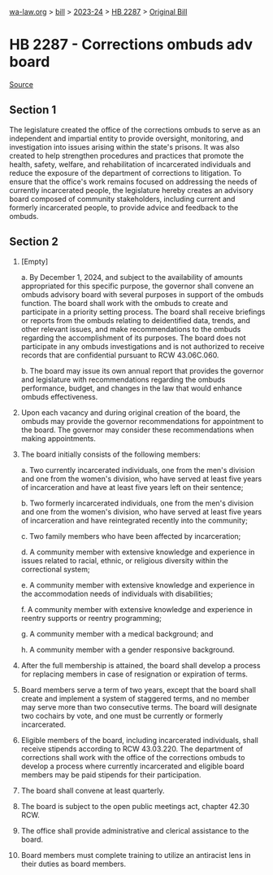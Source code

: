 [wa-law.org](/) > [bill](/bill/) > [2023-24](/bill/2023-24/) > [HB 2287](/bill/2023-24/hb/2287/) > [Original Bill](/bill/2023-24/hb/2287/1/)

# HB 2287 - Corrections ombuds adv board

[Source](http://lawfilesext.leg.wa.gov/biennium/2023-24/Pdf/Bills/House%20Bills/2287.pdf)

## Section 1
The legislature created the office of the corrections ombuds to serve as an independent and impartial entity to provide oversight, monitoring, and investigation into issues arising within the state's prisons. It was also created to help strengthen procedures and practices that promote the health, safety, welfare, and rehabilitation of incarcerated individuals and reduce the exposure of the department of corrections to litigation. To ensure that the office's work remains focused on addressing the needs of currently incarcerated people, the legislature hereby creates an advisory board composed of community stakeholders, including current and formerly incarcerated people, to provide advice and feedback to the ombuds.

## Section 2
1. [Empty]

    a. By December 1, 2024, and subject to the availability of amounts appropriated for this specific purpose, the governor shall convene an ombuds advisory board with several purposes in support of the ombuds function. The board shall work with the ombuds to create and participate in a priority setting process. The board shall receive briefings or reports from the ombuds relating to deidentified data, trends, and other relevant issues, and make recommendations to the ombuds regarding the accomplishment of its purposes. The board does not participate in any ombuds investigations and is not authorized to receive records that are confidential pursuant to RCW 43.06C.060.

    b. The board may issue its own annual report that provides the governor and legislature with recommendations regarding the ombuds performance, budget, and changes in the law that would enhance ombuds effectiveness.

2. Upon each vacancy and during original creation of the board, the ombuds may provide the governor recommendations for appointment to the board. The governor may consider these recommendations when making appointments.

3. The board initially consists of the following members:

    a. Two currently incarcerated individuals, one from the men's division and one from the women's division, who have served at least five years of incarceration and have at least five years left on their sentence;

    b. Two formerly incarcerated individuals, one from the men's division and one from the women's division, who have served at least five years of incarceration and have reintegrated recently into the community;

    c. Two family members who have been affected by incarceration;

    d. A community member with extensive knowledge and experience in issues related to racial, ethnic, or religious diversity within the correctional system;

    e. A community member with extensive knowledge and experience in the accommodation needs of individuals with disabilities;

    f. A community member with extensive knowledge and experience in reentry supports or reentry programming;

    g. A community member with a medical background; and

    h. A community member with a gender responsive background.

4. After the full membership is attained, the board shall develop a process for replacing members in case of resignation or expiration of terms.

5. Board members serve a term of two years, except that the board shall create and implement a system of staggered terms, and no member may serve more than two consecutive terms. The board will designate two cochairs by vote, and one must be currently or formerly incarcerated.

6. Eligible members of the board, including incarcerated individuals, shall receive stipends according to RCW 43.03.220. The department of corrections shall work with the office of the corrections ombuds to develop a process where currently incarcerated and eligible board members may be paid stipends for their participation.

7. The board shall convene at least quarterly.

8. The board is subject to the open public meetings act, chapter 42.30 RCW.

9. The office shall provide administrative and clerical assistance to the board.

10. Board members must complete training to utilize an antiracist lens in their duties as board members.
